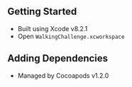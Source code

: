 ## Getting Started

- Built using Xcode v8.2.1
- Open `WalkingChallenge.xcworkspace` 

## Adding Dependencies

- Managed by Cocoapods v1.2.0

